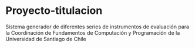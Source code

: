 Proyecto-titulacion
===================

Sistema generador de diferentes series de instrumentos de evaluación para la Coordinación de Fundamentos de Computación y Programación de la Universidad de Santiago de Chile
